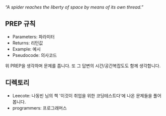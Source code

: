 _“A spider reaches the liberty of space by means of its own thread.”_

## PREP 규칙

- Parameters: 파라미터
- Returns: 리턴값
- Example: 예시
- Pseudocode: 의사코드

위 PREP을 생각하며 문제를 풉니다. 또 그 답변의 시간/공간복잡도도 함께 생각합니다.

## 디렉토리 
- Leecote: 나동빈 님의 책 '이것이 취업을 위한 코딩테스트다'에 나온 문제들을 풀어봅니다.
- programmers: 프로그래머스 

